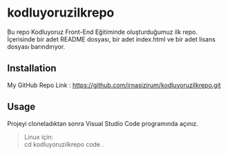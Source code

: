 # kodluyoruzilkrepo
Bu repo Kodluyoruz Front-End Eğitiminde oluşturduğumuz ilk repo. İçerisinde bir adet README dosyası, bir adet index.html ve bir adet lisans dosyası barındırıyor.

## Installation
My GitHub Repo Link : https://github.com/irnasizirum/kodluyoruzilkrepo.git

## Usage
Projeyi cloneladıktan sonra Visual Studio Code programında açınız.

> Linux için:  
> cd kodluyoruzilkrepo code . 